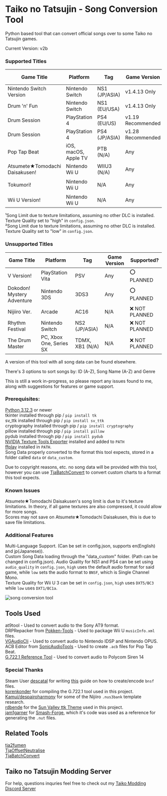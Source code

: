 # Taiko no Tatsujin - Song Conversion Tool 

Python based tool that can convert official songs over to some Taiko no Tatsujin games.  

Current Version: v2b  

### Supported Titles

| Game Title                     | Platform                | Tag                 |Game Version       | Song Limit       |  Supported?               |
| ------------------------------ | ----------------------- | ------------------- | ----------------- | ---------------- | ------------------------- |
| Nintendo Switch Version        | Nintendo Switch         | NS1 (JP/ASIA)       | v1.4.13 Only      | 600              | ✅                        |
| Drum 'n' Fun                   | Nintendo Switch         | NS1 (EU/USA)        | v1.4.13 Only      | 600              | ✅                        |
| Drum Session                   | PlayStation 4           | PS4 (EU/US)         | v1.19 Recommended | 400              | ✅                        |
| Drum Session                   | PlayStation 4           | PS4 (JP/ASIA)       | v1.28 Recommended | 400              | ✅                        |
| Pop Tap Beat                   | iOS, macOS, Apple TV    | PTB (N/A)           | Any               | 200              | ✅                        |
| Atsumete★Tomodachi Daisakusen! | Nintendo Wii U          | WIIU3 (N/A)         | Any               | 225¹/425²        | ✅                        |
| Tokumori!                      | Nintendo Wii U          | N/A                 | Any               | Unknown          | ❓ Works   but Untested     |
| Wii U Version!                 | Nintendo Wii U          | N/A                 | Any               | Unknown          | ❓ Untested               |

¹Song Limit due to texture limitations, assuming no other DLC is installed. Texture Quality set to "high" in `config.json`.   
²Song Limit due to texture limitations, assuming no other DLC is installed. Texture Quality set to "low" in `config.json`.   

### Unsupported Titles

| Game Title                     | Platform                | Tag                 |Game Version       | Supported?      |
| ------------------------------ | ----------------------- | ------------------- | ----------------- | --------------- |
| V Version!                     | PlayStation Vita        | PSV                 | Any               | ⭕ PLANNED      |
| Dokodon! Mystery Adventure     | Nintendo 3DS            | 3DS3                | Any               | ⭕ PLANNED      |
| Nijiiro Ver.                   | Arcade                  | AC16                | N/A               | ❌ NOT PLANNED  |
| Rhythm Festival                | Nintendo Switch         | NS2 (JP/ASIA)       | N/A               | ❌ NOT PLANNED  |
| The Drum Master                | PC, Xbox One, Series SX | TDMX, XB1 (N/A)     | N/A               | ❌ NOT PLANNED  |

A version of this tool with all song data can be found elsewhere.  

There's 3 options to sort songs by: ID (A-Z), Song Name (A-Z) and Genre   

This is still a work in-progress, so please report any issues found to me, along with suggestions for features or game support.  

### Prerequisites:    
[Python 3.12.3](https://www.python.org/downloads/) or newer  
tkinter installed through pip / `pip install tk`  
sv_ttk installed through pip  / `pip install sv_ttk`  
cryptography installed through pip / `pip install cryptography`  
pillow installed through pip / `pip install pillow`  
pydub installed through pip / `pip install pydub`  
[NVIDIA Texture Tools Exporter](https://developer.nvidia.com/texture-tools-exporter) installed and added to `PATH`    
[ffplay](https://www.ffmpeg.org/download.html) installed in `PATH`.  
Song Data properly converted to the format this tool expects, stored in a folder called `data` or `data_custom`.  

Due to copyright reasons, etc. no song data will be provided with this tool, however you can use [TjaBatchConvert](https://github.com/cainan-c/TaikoPythonTools/tree/main/TjaBatchConvert)  to convert custom charts to a format this tool expects.  

### Known Issues
Atsumete★Tomodachi Daisakusen's song limit is due to it's texture limitations. In theory, if all game textures are also compressed, it could allow for more songs.  
Scores may not save on Atsumete★Tomodachi Daisakusen, this is due to save file limitations.  

### Additional Features  
Multi-Language Support. (Can be set in config.json, supports en(English) and jp(Japanese)).  
Custom Song Data loading through the "data_custom" folder. (Path can be changed in config.json). 
Audio Quality for NS1 and PS4 can be set using `audio_quality` in `config.json`, `high` uses the default audio format for said game, while `low` sets the audio format to `BNSF`, which is Single Channel Mono.   
Texture Quality for Wii U 3 can be set in `config.json`, `high` uses `DXT5/BC3` while `low` uses `DXT1/BC1a`.  

![song conversion tool](https://i.imgur.com/YRXb0NA.png)  

## Tools Used
at9tool - Used to convert audio to the Sony AT9 format.  
DRPRepacker from [Pokken-Tools](https://github.com/Sammi-Husky/Pokken-Tools) - Used to package Wii U `musicInfo.xml` files.  
[VGAudioCli](https://github.com/Thealexbarney/VGAudio) - Used to convert audio to Nintendo IDSP and Nintendo OPUS.    
ACB Editor from [SonicAudioTools](https://github.com/blueskythlikesclouds/SonicAudioTools/tree/master/Source/AcbEditor) - Used to create `.acb` files for Pop Tap Beat.  
[G.722.1 Reference Tool](https://www.itu.int/rec/T-REC-G.722.1-200505-I/en) - Used to convert audio to Polycom Siren 14   

### Special Thanks
Steam User [descatal](https://steamcommunity.com/id/descatal) for writing [this](https://exvsfbce.home.blog/2020/02/04/guide-to-encoding-bnsf-is14-audio-files-converting-wav-back-to-bnsf-is14/) guide on how to create/encode `bnsf` files.   
[korenkonder](https://github.com/korenkonder) for compiling the G.722.1 tool used in this project.  
[Kamui/despairoharmony](https://github.com/despairoharmony) for some of the Nijiiro `.nus3bank` template research.  
[rdbende](https://github.com/rdbende) for the [Sun Valley ttk Theme](https://github.com/rdbende/Sun-Valley-ttk-theme) used in this project.  
[jam1garner](https://github.com/jam1garner) for [Smash-Forge](https://github.com/jam1garner/Smash-Forge), which it's code was used as a reference for generating the `.nut` files.

## Related Tools
[tja2fumen](https://github.com/vivaria/tja2fumen)  
[TjaOffsetNeutralise](https://github.com/cainan-c/TaikoPythonTools/tree/main/TjaOffsetNeutralise)  
[TjaBatchConvert](https://github.com/cainan-c/TaikoPythonTools/tree/main/TjaBatchConvert)  

## Taiko no Tatsujin Modding Server
For help, questions inquries feel free to check out my [Taiko Modding Discord Server](https://discord.gg/HFm37aA5zr)
